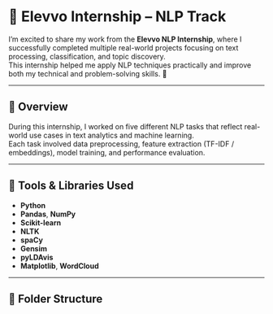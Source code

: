 # 🌟 Elevvo Internship – NLP Track

I’m excited to share my work from the **Elevvo NLP Internship**, where I successfully completed multiple real-world projects focusing on text processing, classification, and topic discovery.  
This internship helped me apply NLP techniques practically and improve both my technical and problem-solving skills. 🚀

---

## 🧠 Overview
During this internship, I worked on five different NLP tasks that reflect real-world use cases in text analytics and machine learning.  
Each task involved data preprocessing, feature extraction (TF-IDF / embeddings), model training, and performance evaluation.

---

## 🧰 Tools & Libraries Used
- **Python**
- **Pandas**, **NumPy**
- **Scikit-learn**
- **NLTK**
- **spaCy**
- **Gensim**
- **pyLDAvis**
- **Matplotlib**, **WordCloud**

---

## 📂 Folder Structure
